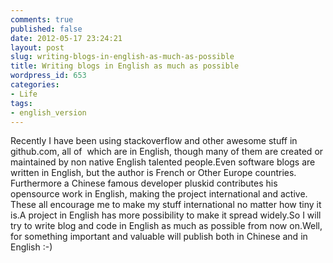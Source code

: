 ```yaml
---
comments: true
published: false
date: 2012-05-17 23:24:21
layout: post
slug: writing-blogs-in-english-as-much-as-possible
title: Writing blogs in English as much as possible
wordpress_id: 653
categories:
- Life
tags:
- english_version
---
```


Recently I have been using stackoverflow and other awesome stuff in github.com, all of  which are in English, though many of them are created or maintained by non native English talented people.Even software blogs are written in English, but the author is French or Other Europe countries. Furthermore a Chinese famous developer pluskid contributes his opensource work in English, making the project international and active. These all encourage me to make my stuff international no matter how tiny it is.A project in English has more possibility to make it spread widely.So I will try to write blog and code in English as much as possible from now on.Well, for something important and valuable will publish both in Chinese and in English :-)
